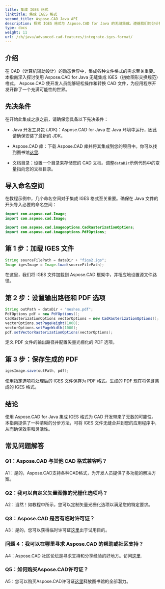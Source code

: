 ```yaml
---
title: 集成 IGES 格式
linktitle: 集成 IGES 格式
second_title: Aspose.CAD Java API
description: 探索 IGES 格式与 Aspose.CAD for Java 的无缝集成。遵循我们的分步指南，利用 Aspose.CAD 的强大功能来提升您的 CAD 开发体验。
type: docs
weight: 11
url: /zh/java/advanced-cad-features/integrate-iges-format/
---
```

## 介绍

在 CAD（计算机辅助设计）的动态世界中，集成各种文件格式的需求至关重要。本指南深入探讨使用 Aspose.CAD for Java 无缝集成 IGES（初始图形交换规范）格式。 Aspose.CAD 使开发人员能够轻松操作和转换 CAD 文件，为应用程序开发开辟了一个充满可能性的世界。

## 先决条件

在开始此集成之旅之前，请确保您具备以下先决条件：

- Java 开发工具包 (JDK)：Aspose.CAD for Java 在 Java 环境中运行，因此请确保安装了最新的 JDK。

-  Aspose.CAD 库：下载 Aspose.CAD 库并将其集成到您的项目中。你可以找到图书馆[这里](https://releases.aspose.com/cad/java/).

- 文档目录：设置一个目录来存储您的 CAD 文档。调整`dataDir`示例代码中的变量指向您的文档目录。

## 导入命名空间

在教程示例中，几个命名空间对于集成 IGES 格式至关重要。确保在 Java 文件的开头导入必要的命名空间：

```java
import com.aspose.cad.Image;
import com.aspose.cad.Image;

import com.aspose.cad.imageoptions.CadRasterizationOptions;
import com.aspose.cad.imageoptions.PdfOptions;
```

## 第 1 步：加载 IGES 文件

```java
String sourceFilePath = dataDir + "figa2.igs";
Image igesImage = Image.load(sourceFilePath);
```

在这里，我们将 IGES 文件加载到 Aspose.CAD 框架中，并相应地设置源文件路径。

## 第 2 步：设置输出路径和 PDF 选项

```java
String outPath = dataDir + "meshes.pdf";
PdfOptions pdf = new PdfOptions();
CadRasterizationOptions vectorOptions = new CadRasterizationOptions();
vectorOptions.setPageHeight(1000);
vectorOptions.setPageWidth(1000);
pdf.setVectorRasterizationOptions(vectorOptions);
```

定义 PDF 文件的输出路径并配置矢量光栅化的 PDF 选项。

## 第 3 步：保存生成的 PDF

```java
igesImage.save(outPath, pdf);
```

使用指定选项将处理后的 IGES 文件保存为 PDF 格式。生成的 PDF 现在将包含集成的 IGES 格式。

## 结论

使用 Aspose.CAD for Java 集成 IGES 格式为 CAD 开发带来了无数的可能性。本指南提供了一种清晰的分步方法，可将 IGES 文件无缝合并到您的应用程序中，从而确保效率和灵活性。

## 常见问题解答

### Q1：Aspose.CAD 与其他 CAD 格式兼容吗？

A1：是的，Aspose.CAD支持各种CAD格式，为开发人员提供了多功能的解决方案。

### Q2：我可以自定义矢量图像的光栅化选项吗？

A2：当然！如教程中所示，您可以定制矢量光栅化选项以满足您的特定要求。

### Q3：Aspose.CAD 是否有临时许可证？

 A3：是的，您可以获得临时许可证[这里](https://purchase.aspose.com/temporary-license/)出于试用目的。

### 问题 4：我可以在哪里寻求 Aspose.CAD 的帮助或社区支持？

 A4：Aspose.CAD 社区论坛是寻求支持和分享经验的好地方。访问[这里](https://forum.aspose.com/c/cad/19).

### Q5：如何购买Aspose.CAD许可证？

 A5：您可以购买Aspose.CAD许可证[这里](https://purchase.aspose.com/buy)释放图书馆的全部潜力。